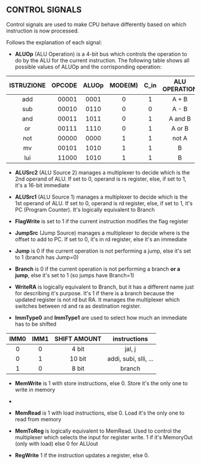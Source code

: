 ## CONTROL SIGNALS
Control signals are used to make CPU behave differently based on which instruction is now processed.  

Follows the explanation of each signal:
*  **ALUOp** (ALU Operation) is a 4-bit bus which controls the operation to do by the ALU for the current instruction. The following table shows all possible values of ALUOp and the corrisponding operation:


| ISTRUZIONE | OPCODE | ALUOp | MODE(M) | C_in | ALU OPERATION |
|:------------:|--------:|:-------:|:---------:|:------:|:---------------:|
| add        | 00001  | 0001  | 0       | 1    | A + B         |
| sub        | 00010  | 0110  | 0       | 0    | A - B         |
| and        | 00011  | 1011  | 0       | 1    | A and B       |
| or         | 00111  | 1110  | 0       | 1    | A or B        |
| not        | 00000  | 0000  | 1       | 1    | not A         |
| mv         | 00101  | 1010  | 1       | 1    | B             |
| lui        | 11000  | 1010  | 1       | 1    | B             |
  
  
*  **ALUSrc2** (ALU Source 2) manages a multiplexer to decide which is the 2nd operand of ALU. If set to 0, operand is rs register, else, if set to 1, it's a 16-bit immediate

*  **ALUSrc1** (ALU Source 1) manages a multiplexer to decide which is the 1st operand of ALU. If set to 0, operand is rd register, else, if set to 1, it's PC (Program Counter). It's logically equivalent to Branch

*  **FlagWrite** is set to 1 if the current instruction modifies the flag register

*  **JumpSrc** (Jump Source) manages a multiplexer to decide where is the offset to add to PC. If set to 0, it's in rd register, else it's an immediate

*  **Jump** is 0 if the current operation is not performing a jump, else it's set to 1 (branch has Jump=0)

*  **Branch** is 0 if the current operation is not performing a branch **or a jump**, else it's set to 1 (so jumps have Branch=1)

*  **WriteRA** is logically equivalent to Branch, but it has a different name just for describing it's purpose. It's 1 if there is a branch because the updated register is not rd but RA. It manages the multiplexer which switches between rd and ra as destination register.

*  **ImmType0** and **ImmType1** are used to select how much an immediate has to be shifted


| IMM0 | IMM1 | SHIFT AMOUNT |      instructions     |
|:----:|:----:|:------------:|:---------------------:|
|   0  |   0  |     4 bit    |         jal, j        |
|   0  |   1  |    10 bit    | addi, subi, slli, ... |
|   1  |   0  |     8 bit    |         branch        |
  
  
*  **MemWrite** is 1 with store instructions, else 0. Store it's the only one to write in memory
*  
*  **MemRead** is 1 with load instructions, else 0. Load it's the only one to read from memory

*  **MemToReg** is logically equivalent to MemRead. Used to control the multiplexer which selects the input for register write. 1 if it's MemoryOut (only with load) else 0 for ALUout

*  **RegWrite** 1 if the instruction updates a register, else 0.